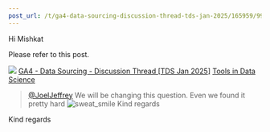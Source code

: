 ```yaml
---
post_url: /t/ga4-data-sourcing-discussion-thread-tds-jan-2025/165959/99
---
```

Hi Mishkat

Please refer to this post.

![](https://dub1.discourse-cdn.com/flex013/user_avatar/discourse.onlinedegree.iitm.ac.in/carlton/48/56317_2.png)
[GA4 - Data Sourcing - Discussion Thread [TDS Jan 2025]](https://discourse.onlinedegree.iitm.ac.in/t/ga4-data-sourcing-discussion-thread-tds-jan-2025/165959/91) [Tools in Data Science](/c/courses/tds-kb/34)

> [@JoelJeffrey](/u/joeljeffrey)
> We will be changing this question. Even we found it pretty hard ![sweat_smile](https://emoji.discourse-cdn.com/google/sweat_smile.png?v=12 "sweat_smile")
> Kind regards

Kind regards